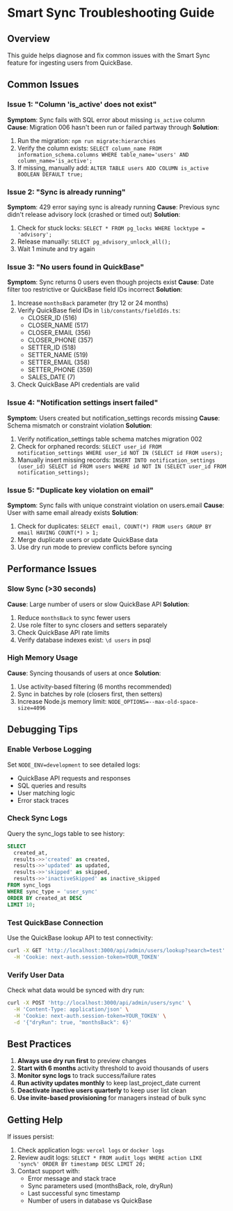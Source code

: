 # Smart Sync Troubleshooting Guide

## Overview
This guide helps diagnose and fix common issues with the Smart Sync feature for ingesting users from QuickBase.

## Common Issues

### Issue 1: "Column 'is_active' does not exist"
**Symptom**: Sync fails with SQL error about missing `is_active` column
**Cause**: Migration 006 hasn't been run or failed partway through
**Solution**: 
1. Run the migration: `npm run migrate:hierarchies`
2. Verify the column exists: `SELECT column_name FROM information_schema.columns WHERE table_name='users' AND column_name='is_active';`
3. If missing, manually add: `ALTER TABLE users ADD COLUMN is_active BOOLEAN DEFAULT true;`

### Issue 2: "Sync is already running"
**Symptom**: 429 error saying sync is already running
**Cause**: Previous sync didn't release advisory lock (crashed or timed out)
**Solution**:
1. Check for stuck locks: `SELECT * FROM pg_locks WHERE locktype = 'advisory';`
2. Release manually: `SELECT pg_advisory_unlock_all();`
3. Wait 1 minute and try again

### Issue 3: "No users found in QuickBase"
**Symptom**: Sync returns 0 users even though projects exist
**Cause**: Date filter too restrictive or QuickBase field IDs incorrect
**Solution**:
1. Increase `monthsBack` parameter (try 12 or 24 months)
2. Verify QuickBase field IDs in `lib/constants/fieldIds.ts`:
   - CLOSER_ID (516)
   - CLOSER_NAME (517)
   - CLOSER_EMAIL (356)
   - CLOSER_PHONE (357)
   - SETTER_ID (518)
   - SETTER_NAME (519)
   - SETTER_EMAIL (358)
   - SETTER_PHONE (359)
   - SALES_DATE (7)
3. Check QuickBase API credentials are valid

### Issue 4: "Notification settings insert failed"
**Symptom**: Users created but notification_settings records missing
**Cause**: Schema mismatch or constraint violation
**Solution**:
1. Verify notification_settings table schema matches migration 002
2. Check for orphaned records: `SELECT user_id FROM notification_settings WHERE user_id NOT IN (SELECT id FROM users);`
3. Manually insert missing records: `INSERT INTO notification_settings (user_id) SELECT id FROM users WHERE id NOT IN (SELECT user_id FROM notification_settings);`

### Issue 5: "Duplicate key violation on email"
**Symptom**: Sync fails with unique constraint violation on users.email
**Cause**: User with same email already exists
**Solution**:
1. Check for duplicates: `SELECT email, COUNT(*) FROM users GROUP BY email HAVING COUNT(*) > 1;`
2. Merge duplicate users or update QuickBase data
3. Use dry run mode to preview conflicts before syncing

## Performance Issues

### Slow Sync (>30 seconds)
**Cause**: Large number of users or slow QuickBase API
**Solution**:
1. Reduce `monthsBack` to sync fewer users
2. Use role filter to sync closers and setters separately
3. Check QuickBase API rate limits
4. Verify database indexes exist: `\d users` in psql

### High Memory Usage
**Cause**: Syncing thousands of users at once
**Solution**:
1. Use activity-based filtering (6 months recommended)
2. Sync in batches by role (closers first, then setters)
3. Increase Node.js memory limit: `NODE_OPTIONS=--max-old-space-size=4096`

## Debugging Tips

### Enable Verbose Logging
Set `NODE_ENV=development` to see detailed logs:
- QuickBase API requests and responses
- SQL queries and results
- User matching logic
- Error stack traces

### Check Sync Logs
Query the sync_logs table to see history:
```sql
SELECT 
  created_at,
  results->>'created' as created,
  results->>'updated' as updated,
  results->>'skipped' as skipped,
  results->>'inactiveSkipped' as inactive_skipped
FROM sync_logs 
WHERE sync_type = 'user_sync'
ORDER BY created_at DESC
LIMIT 10;
```

### Test QuickBase Connection
Use the QuickBase lookup API to test connectivity:
```bash
curl -X GET 'http://localhost:3000/api/admin/users/lookup?search=test' \
  -H 'Cookie: next-auth.session-token=YOUR_TOKEN'
```

### Verify User Data
Check what data would be synced with dry run:
```bash
curl -X POST 'http://localhost:3000/api/admin/users/sync' \
  -H 'Content-Type: application/json' \
  -H 'Cookie: next-auth.session-token=YOUR_TOKEN' \
  -d '{"dryRun": true, "monthsBack": 6}'
```

## Best Practices

1. **Always use dry run first** to preview changes
2. **Start with 6 months** activity threshold to avoid thousands of users
3. **Monitor sync logs** to track success/failure rates
4. **Run activity updates monthly** to keep last_project_date current
5. **Deactivate inactive users quarterly** to keep user list clean
6. **Use invite-based provisioning** for managers instead of bulk sync

## Getting Help

If issues persist:
1. Check application logs: `vercel logs` or `docker logs`
2. Review audit logs: `SELECT * FROM audit_logs WHERE action LIKE 'sync%' ORDER BY timestamp DESC LIMIT 20;`
3. Contact support with:
   - Error message and stack trace
   - Sync parameters used (monthsBack, role, dryRun)
   - Last successful sync timestamp
   - Number of users in database vs QuickBase
